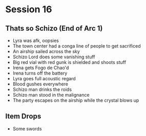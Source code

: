 # Session 16

## Thats so Schizo (End of Arc 1)
* Lyra was afk, oopsies
* The town center had a conga line of people to get sacrificed
* An airship sailed across the sky
* Schizo Lord does some vanishing stuff
* Big red vial with red gunk is shielded and shoots stuff
* Irena gets Fogo de Chao'd
* Irena turns off the battery
* Lyra goes full acoustic regard
* Blood gushes everywhere
* Schizo man drinks the roids
* Schizo man stood in the malignance
* The party escapes on the airship while the crystal blows up

## Item Drops
* Some swords
